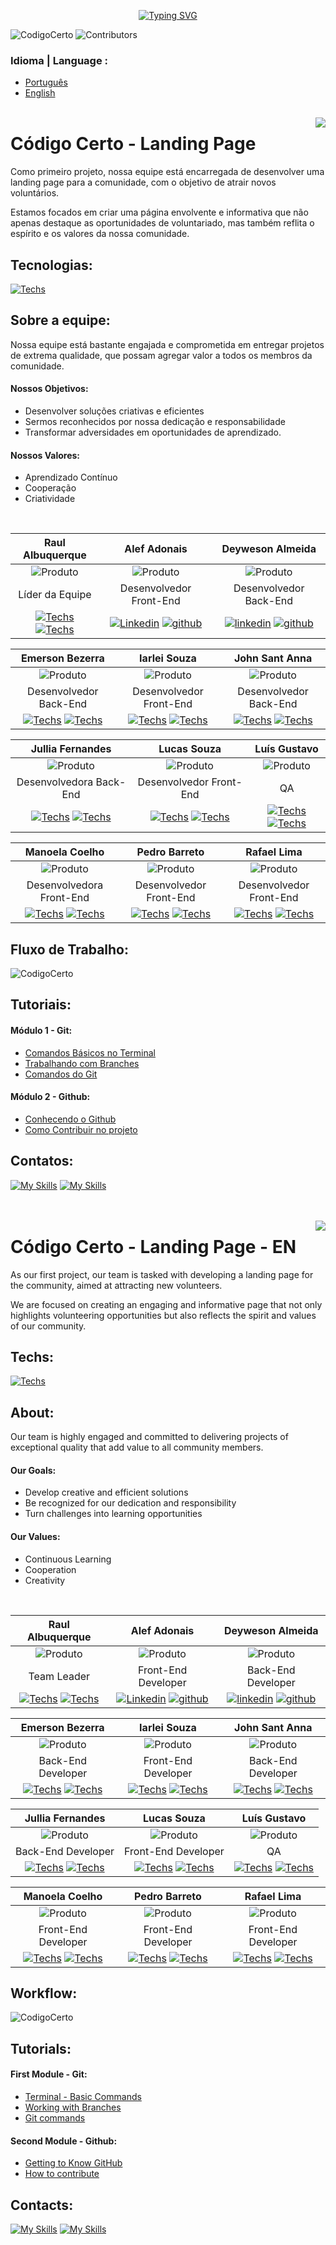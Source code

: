<p align="center">
  <a href="https://git.io/typing-svg">
    <img src="https://readme-typing-svg.demolab.com?font=Fira+Code&pause=1000&color=F70000&random=false&width=435&lines=Equipe de  +Desenvolvimento+%7C+  04" alt="Typing SVG">
  </a>
</p>


![CodigoCerto](https://utfs.io/f/3b2340e8-5523-4aca-a549-0688fd07450e-j4edu.jfif)
![Contributors](https://img.shields.io/badge/contributors-12-red)

### Idioma | Language :
- [Português](#código-certo---landing-page)
- [English](#contatos)
<br><br>

<img align="right" src="./github/icons/br.svg" /> 


# Código Certo - Landing Page
Como primeiro projeto, nossa equipe está encarregada de desenvolver uma landing page para a comunidade, com o objetivo de atrair novos voluntários.

Estamos focados em criar uma página envolvente e informativa que não apenas destaque as oportunidades de voluntariado, mas também reflita o espírito e os valores da nossa comunidade.


## Tecnologias:
[![Techs](https://skillicons.dev/icons?i=figma,html,css,js,bootstrap,nodejs,ts,prisma,sqlite)](https://skillicons.dev)

## Sobre a equipe:
Nossa equipe está bastante engajada e comprometida em entregar projetos de extrema qualidade, que possam agregar valor a todos os membros da comunidade.

#### Nossos Objetivos:
- Desenvolver soluções criativas e eficientes
- Sermos reconhecidos por nossa dedicação e responsabilidade
- Transformar adversidades em oportunidades de aprendizado.

#### Nossos Valores:
- Aprendizado Contínuo
- Cooperação
- Criatividade

<br>

|      Raul Albuquerque         |       Alef Adonais        |      Deyweson Almeida        |   
|:-------------------------:|:-------------------------:|:-------------------------:|
| ![Produto](./github/images/1.jpg)  | ![Produto](./github/images/2.jpg)  | ![Produto](./github/images/3.jpg)  |
| Líder da Equipe | Desenvolvedor Front-End | Desenvolvedor Back-End |
| [![Techs](./github/icons/linkedin.png)](https://www.linkedin.com/in/dev-raul-albuquerque) [![Techs](./github/icons/github.png)](https://github.com/Raul-Albuquerque) | [![Linkedin](./github/icons/linkedin.png)](https://www.linkedin.com/in/alef-adonais/) [![github](./github/icons/github.png)](https://github.com/alefadonais5) | [![linkedin](./github/icons/linkedin.png)](https://www.linkedin.com/in/deyweson/) [![github](./github/icons/github.png)](https://github.com/Deyweson) |

|      Emerson Bezerra        |     Iarlei Souza          |      John Sant Anna         |   
|:-------------------------:|:-------------------------:|:-------------------------:|
| ![Produto](./github/images/4.jpg)  | ![Produto](./github/images/5.jpg)  | ![Produto](./github/images/6.jpg)  |
| Desenvolvedor Back-End | Desenvolvedor Front-End | Desenvolvedor Back-End |
 [![Techs](./github/icons/linkedin.png)](https://www.linkedin.com/in/emersonbbezerra/) [![Techs](./github/icons/github.png)](https://github.com/emersonbbezerra) | [![Techs](./github/icons/linkedin.png)](https://www.linkedin.com/in/iarleisouza) [![Techs](./github/icons/github.png)](https://github.com/iarleisouza) | [![Techs](./github/icons/linkedin.png)](https://www.linkedin.com/in/jullia-fernandes-felizardo/) [![Techs](./github/icons/github.png)](https://github.com/JulliaFernandes) |

|      Jullia Fernandes         |      Lucas Souza        |      Luís Gustavo         |   
|:-------------------------:|:-------------------------:|:-------------------------:|
| ![Produto](./github/images/7.jpg)  | ![Produto](./github/images/8.jpg)  | ![Produto](./github/images/9.jpg)  |
| Desenvolvedora Back-End | Desenvolvedor Front-End | QA |
| [![Techs](./github/icons/linkedin.png)](https://www.linkedin.com/in/jullia-fernandes-felizardo/) [![Techs](./github/icons/github.png)](https://github.com/JulliaFernandes) | [![Techs](./github/icons/linkedin.png)](https://www.linkedin.com/in/lucas-souza-9b4620286/) [![Techs](./github/icons/github.png)](https://github.com/LoradoREX) | [![Techs](./github/icons/linkedin.png)](https://www.linkedin.com/in/luisgustavodev/) [![Techs](./github/icons/github.png)](https://github.com/Gustavo-lucca83) |

|      Manoela Coelho        |      Pedro Barreto         |      Rafael Lima          |   
|:-------------------------:|:-------------------------:|:-------------------------:|
| ![Produto](./github/images/10.jpg)  | ![Produto](./github/images/11.jpg)  | ![Produto](./github/images/12.jpg)  |
| Desenvolvedora Front-End | Desenvolvedor Front-End| Desenvolvedor Front-End |
| [![Techs](./github/icons/linkedin.png)](https://www.linkedin.com/in/manoela-coelho) [![Techs](./github/icons/github.png)](https://github.com/manoelacsilva) | [![Techs](./github/icons/linkedin.png)](https://www.linkedin.com/in/pedro-barreto-877665b9/) [![Techs](./github/icons/github.png)](https://github.com/DevPedroBarreto) | [![Techs](./github/icons/linkedin.png)](https://www.linkedin.com/in/rafael-limma/) [![Techs](./github/icons/github.png)](https://github.com/rsantiago-lima) |

## Fluxo de Trabalho:
![CodigoCerto](./github/images/fluxo.jpg )


## Tutoriais:
#### Módulo 1 - Git:
 - [Comandos Básicos no Terminal](https://imminent-politician-8bc.notion.site/Comandos-B-sicos-no-Terminal-bf944666fda544d387180d5a0d299f2f)
 - [Trabalhando com Branches](https://www.notion.so/Git-Github-Equipe-04-c59c81b156ed45c9a0b4e12beb0dad80?p=28734cec67eb44f6b2a23d7cd90cf195&pm=c)
 - [Comandos do Git](https://www.notion.so/Git-Github-Equipe-04-c59c81b156ed45c9a0b4e12beb0dad80?p=8d4d727aeec74713bcc2ebc795656442&pm=c)

 #### Módulo 2 - Github:
 - [Conhecendo o Github](https://www.notion.so/Git-Github-Equipe-04-c59c81b156ed45c9a0b4e12beb0dad80?p=16ea639d369345aaade39161d9830623&pm=c)
 - [Como Contribuir no projeto](https://www.notion.so/Git-Github-Equipe-04-c59c81b156ed45c9a0b4e12beb0dad80?p=d1821d6fca39478cb2b45a93206168ee&pm=c)


## Contatos:
[![My Skills](https://skillicons.dev/icons?i=linkedin)](https://www.linkedin.com/company/codigocerto/posts/?feedView=all)
[![My Skills](https://skillicons.dev/icons?i=gmail)](mailto:mailto:codigocertocoders@gmail.com)
<br><br><br>


<img align="right" src="./github/icons/en.svg" /> 


# Código Certo - Landing Page - EN
As our first project, our team is tasked with developing a landing page for the community, aimed at attracting new volunteers.

We are focused on creating an engaging and informative page that not only highlights volunteering opportunities but also reflects the spirit and values of our community.


## Techs:
[![Techs](https://skillicons.dev/icons?i=figma,html,css,js,bootstrap,nodejs,ts,prisma,sqlite)](https://skillicons.dev)

## About:
Our team is highly engaged and committed to delivering projects of exceptional quality that add value to all community members.

#### Our Goals:
- Develop creative and efficient solutions
- Be recognized for our dedication and responsibility
- Turn challenges into learning opportunities

#### Our Values:
- Continuous Learning
- Cooperation
- Creativity

<br>

|      Raul Albuquerque         |       Alef Adonais        |      Deyweson Almeida        |   
|:-------------------------:|:-------------------------:|:-------------------------:|
| ![Produto](./github/images/1.jpg)  | ![Produto](./github/images/2.jpg)  | ![Produto](./github/images/3.jpg)  |
| Team Leader | Front-End Developer | Back-End Developer |
| [![Techs](./github/icons/linkedin.png)](https://www.linkedin.com/in/dev-raul-albuquerque) [![Techs](./github/icons/github.png)](https://github.com/Raul-Albuquerque) | [![Linkedin](./github/icons/linkedin.png)](https://www.linkedin.com/in/alef-adonais/) [![github](./github/icons/github.png)](https://github.com/alefadonais5) | [![linkedin](./github/icons/linkedin.png)](https://www.linkedin.com/in/deyweson/) [![github](./github/icons/github.png)](https://github.com/Deyweson) |

|      Emerson Bezerra        |     Iarlei Souza          |      John Sant Anna         |   
|:-------------------------:|:-------------------------:|:-------------------------:|
| ![Produto](./github/images/4.jpg)  | ![Produto](./github/images/5.jpg)  | ![Produto](./github/images/6.jpg)  |
| Back-End Developer| Front-End Developer | Back-End Developer |
 [![Techs](./github/icons/linkedin.png)](https://www.linkedin.com/in/emersonbbezerra/) [![Techs](./github/icons/github.png)](https://github.com/emersonbbezerra) | [![Techs](./github/icons/linkedin.png)](https://www.linkedin.com/in/iarleisouza) [![Techs](./github/icons/github.png)](https://github.com/iarleisouza) | [![Techs](./github/icons/linkedin.png)](https://www.linkedin.com/in/jullia-fernandes-felizardo/) [![Techs](./github/icons/github.png)](https://github.com/JulliaFernandes) |

|      Jullia Fernandes         |      Lucas Souza        |      Luís Gustavo         |   
|:-------------------------:|:-------------------------:|:-------------------------:|
| ![Produto](./github/images/7.jpg)  | ![Produto](./github/images/8.jpg)  | ![Produto](./github/images/9.jpg)  |
| Back-End Developer | Front-End Developer | QA |
| [![Techs](./github/icons/linkedin.png)](https://www.linkedin.com/in/jullia-fernandes-felizardo/) [![Techs](./github/icons/github.png)](https://github.com/JulliaFernandes) | [![Techs](./github/icons/linkedin.png)](https://www.linkedin.com/in/lucas-souza-9b4620286/) [![Techs](./github/icons/github.png)](https://github.com/LoradoREX) | [![Techs](./github/icons/linkedin.png)](https://www.linkedin.com/in/luisgustavodev/) [![Techs](./github/icons/github.png)](https://github.com/Gustavo-lucca83) |

|      Manoela Coelho        |      Pedro Barreto         |      Rafael Lima          |   
|:-------------------------:|:-------------------------:|:-------------------------:|
| ![Produto](./github/images/10.jpg)  | ![Produto](./github/images/11.jpg)  | ![Produto](./github/images/12.jpg)  |
| Front-End Developer | Front-End Developer | Front-End Developer |
| [![Techs](./github/icons/linkedin.png)](https://www.linkedin.com/in/manoela-coelho) [![Techs](./github/icons/github.png)](https://github.com/manoelacsilva) | [![Techs](./github/icons/linkedin.png)](https://www.linkedin.com/in/pedro-barreto-877665b9/) [![Techs](./github/icons/github.png)](https://github.com/DevPedroBarreto) | [![Techs](./github/icons/linkedin.png)](https://www.linkedin.com/in/rafael-limma/) [![Techs](./github/icons/github.png)](https://github.com/rsantiago-lima) |

## Workflow:
![CodigoCerto](./github/images/workflow.jpg )


## Tutorials:
#### First Module - Git:
 - [Terminal - Basic Commands](https://imminent-politician-8bc.notion.site/Comandos-B-sicos-no-Terminal-bf944666fda544d387180d5a0d299f2f)
 - [Working with Branches](https://www.notion.so/Git-Github-Equipe-04-c59c81b156ed45c9a0b4e12beb0dad80?p=28734cec67eb44f6b2a23d7cd90cf195&pm=c)
 - [Git commands](https://www.notion.so/Git-Github-Equipe-04-c59c81b156ed45c9a0b4e12beb0dad80?p=8d4d727aeec74713bcc2ebc795656442&pm=c)

 #### Second Module - Github:
 - [Getting to Know GitHub](https://www.notion.so/Git-Github-Equipe-04-c59c81b156ed45c9a0b4e12beb0dad80?p=16ea639d369345aaade39161d9830623&pm=c)
 - [How to contribute](https://www.notion.so/Git-Github-Equipe-04-c59c81b156ed45c9a0b4e12beb0dad80?p=d1821d6fca39478cb2b45a93206168ee&pm=c)


## Contacts:
[![My Skills](https://skillicons.dev/icons?i=linkedin)](https://www.linkedin.com/company/codigocerto/posts/?feedView=all)
[![My Skills](https://skillicons.dev/icons?i=gmail)](mailto:mailto:codigocertocoders@gmail.com)